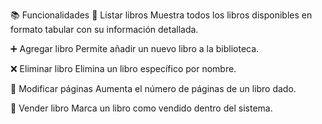 📚 Funcionalidades
📄 Listar libros
Muestra todos los libros disponibles en formato tabular con su información detallada.

➕ Agregar libro
Permite añadir un nuevo libro a la biblioteca.

❌ Eliminar libro
Elimina un libro específico por nombre.

🔁 Modificar páginas
Aumenta el número de páginas de un libro dado.

💸 Vender libro
Marca un libro como vendido dentro del sistema.
